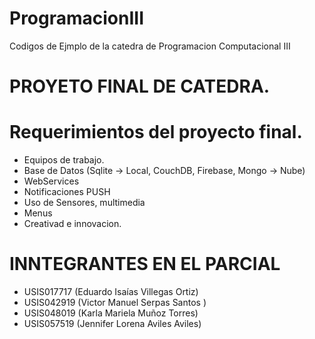 # ProgramacionIII
Codigos de Ejmplo de la catedra de Programacion Computacional III

# PROYETO FINAL DE CATEDRA.
# Requerimientos del proyecto final.
* Equipos de trabajo.
* Base de Datos (Sqlite -> Local, CouchDB, Firebase, Mongo -> Nube)
* WebServices
* Notificaciones PUSH
* Uso de Sensores, multimedia
* Menus 
* Creativad e innovacion.

# INNTEGRANTES EN EL PARCIAL
* USIS017717 (Eduardo Isaías Villegas Ortiz)
* USIS042919 (Victor  Manuel Serpas Santos )
* USIS048019 (Karla Mariela Muñoz Torres)
* USIS057519 (Jennifer Lorena Aviles Aviles) 
